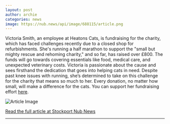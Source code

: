 ```yaml
---
layout: post
author: archie
categories: news
image: https://nub.news/api/image/688115/article.png
---
```

Victoria Smith, an employee at Heatons Cats, is fundraising for the charity, which has faced challenges recently due to a closed shop for refurbishments. She's running a half marathon to support the "small but mighty rescue and rehoming charity," and so far, has raised over £800. The funds will go towards covering essentials like food, medical care, and unexpected veterinary costs. Victoria is passionate about the cause and sees firsthand the dedication that goes into helping cats in need. Despite past knee issues with running, she’s determined to take on this challenge for the charity that means so much to her. Every donation, no matter how small, will make a difference for the cats. You can support her fundraising effort [here](https://www.gofundme.com/f/halfmarathon-for-heatons-cats).

![Article Image](https://nub.news/api/image/688115/article.png)

[Read the full article at Stockport Nub News](https://stockport.nub.news/news/local-news/heatons-cats-rescue-starts-remarkable-fundraiser-after-tough-few-months-270793)

---
